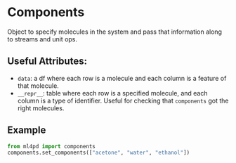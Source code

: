 # Components

Object to specify molecules in the system and pass that information along to streams and unit ops.

## Useful Attributes:

- `data`: a df where each row is a molecule and each column is a feature of that molecule.
- `__repr__`: table where each row is a specified molecule, and each column is a type of identifier.
    Useful for checking that `components` got the right molecules.

## Example
```python
from ml4pd import components
components.set_components(["acetone", "water", "ethanol"])
```

